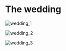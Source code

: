 # The wedding

![wedding_1](https://user-images.githubusercontent.com/64151478/93092418-5ce47180-f6da-11ea-874f-56774ff4eded.jpg)

![wedding_2](https://user-images.githubusercontent.com/64151478/93093010-265b2680-f6db-11ea-9dda-f7f674b87074.jpg)

![wedding_3](https://user-images.githubusercontent.com/64151478/93093024-2b1fda80-f6db-11ea-859f-a92721c5188b.jpg)
